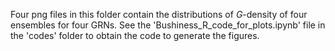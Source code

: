 Four png files in this folder contain the distributions of $G$-density of four ensembles for four GRNs. See the
'Bushiness_R_code_for_plots.ipynb' file in the 'codes' folder to obtain the code to generate the figures. 
